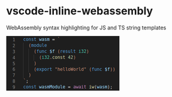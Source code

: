 # vscode-inline-webassembly

WebAssembly syntax highlighting for JS and TS string templates

![feature X](images/code.png)
